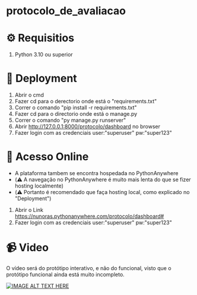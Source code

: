 # protocolo_de_avaliacao

⚙️ Requisitios
======
1. Python 3.10 ou superior

🔧 Deployment
======
1. Abrir o cmd
2. Fazer cd para o derectorio onde está o "requirements.txt"
3. Correr o comando "pip install -r requirements.txt"
4. Fazer cd para o directorio onde está o manage.py
5. Correr o comando "py manage.py runserver"
6. Abrir http://127.0.0.1:8000/protocolo/dashboard no browser
7. Fazer login com as credenciais user:"superuser" pw:"super123"

📶 Acesso Online
======
- A plataforma tambem se encontra hospedada no PythonAnywhere
- (⚠️ A navegação no PythonAnywhere é muito mais lenta do que se fizer hosting localmente)
- (⚠️ Portanto é recomendado que faça hosting local, como explicado no "Deployment")
1. Abrir o Link https://nunoras.pythonanywhere.com/protocolo/dashboard#
2. Fazer login com as credenciais user:"superuser" pw:"super123"

📹 Video
======
O vídeo será do protótipo interativo, e não do funcional, visto que o protótipo funcional ainda está muito incompleto.

[![IMAGE ALT TEXT HERE](https://img.youtube.com/vi/zRCG1sgDTE4/0.jpg)](https://youtu.be/zRCG1sgDTE4)


